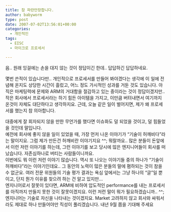 ```yaml
---
title: 참 파란만장합니다.
author: babyworm
type: post
date: 2007-07-02T13:56:01+00:00
categories:
  - 개인적인
tags:
  - EISC
  - 마이크로 프로세서

---
```

음.. 원래 잉걸에는 손을 대지 않는 것이 정답이긴 한데.. 답답하긴 답답하네요.

몇번 쓴적이 있습니다만.. 개인적으로 프로세서를 만들어 봐야겠다는 생각에 이 일에 전념해 온지도 상당한 시간이 흘렀고, 어느 정도 가시적인 성과를 거둔 것도 있습니다. 아직은 마케팅력에 문제와 ARM의 거대함을 절감하고 있는 중이라는 것이 정답이겠지만.. 작은 회사에서 프로세서라는 하기 힘든 아이템을 가지고, 이만큼 버텨내면서 여기까지 온것이 자체도 대단하다고 생각하지요. 근데, 오늘 같은 일이 벌어지면, 제가 왜 프로세서를 했는지 참 의아합니다. 

대중에게 잘 회자되지 않을 만한 무언가를 했다면 이슈화도 덜 되었을 것이고, 덜 힘들었을 것인데 말입니다.  
예전에 회사에 좋지 않을 일이 있었을 때, 가장 먼저 나온 이야기가 &#8220;기술이 허깨비다&#8221;라는 말이지요. 그럼 제가 만든건 허깨비란 이야기지요 ^^; 뭐랄까요.. 많은 분들이 돈앞에서 이런 저런 이야기를 하는데, 그런 이야기를 보고 당시에 많은 엔지니어들이 회사를 떠났습니다. 자존심하나로 버티는 사람들이니까요.  
이번에도 뭐 이런 저런 이야기 많습니다. 역시 또 나오는 이야기들 중의 하나가 &#8220;기술이 허깨비다&#8221;라는 이야기인데요.. 그 동안의 노력이 많은 분들의 말에 폄하되는 것이 참을 수 없군요. 여러 전문 위원들의 기술 평가 결과는 욕심 앞에서는 그냥 하나의 &#8220;글&#8221;일 뿐이고, 단지 뭔가 이유를 찾으려 하는 건 알고 있지만&#8230;  
엔지니어로서 잘못이 있다면, ARM에 비하여 압도적인 performance를 내는 프로세서를 아직까지 만들지 못한 것이 잘못이겠지요. 이런 저런 말이 뭐가 필요하겠습니까.. ^^; 엔지니어는 기술로 자신을 나타내는 것이겠지요. Market 고려하지 않고 회사와 싸워서라도 제대로 하나 만들어야만 직성이 풀리겠습니다. 내년 9월 쯤을 기대해 주세요&nbsp;

